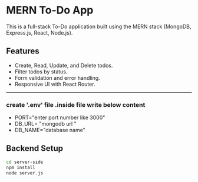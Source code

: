 # MERN To-Do App

This is a full-stack To-Do application built using the MERN stack (MongoDB, Express.js, React, Node.js).

## Features

- Create, Read, Update, and Delete todos.
- Filter todos by status.
- Form validation and error handling.
- Responsive UI with React Router.

---


### create '.env' file .inside file write below content
- PORT="enter port number like 3000"
- DB_URL= "mongodb url "
- DB_NAME="database name"

## Backend Setup

```bash
cd server-side
npm install
node server.js
```



